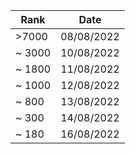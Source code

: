 
|Rank| Date |
|---------|--|
| >7000   |08/08/2022|
| ~ 3000   |10/08/2022|
| ~ 1800   |11/08/2022|
| ~ 1000   |12/08/2022|
| ~ 800   |13/08/2022|
| ~ 300   |14/08/2022|
| ~ 180   |16/08/2022|

